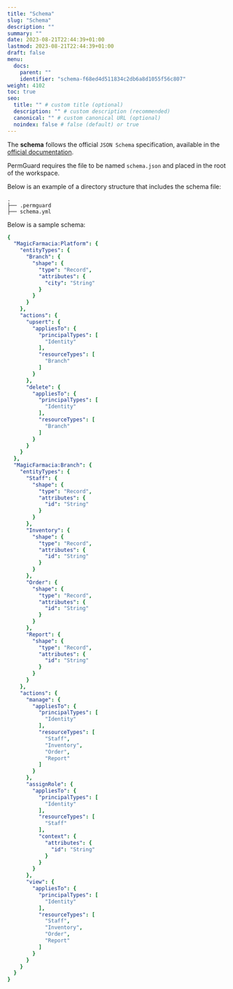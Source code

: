 ```yaml
---
title: "Schema"
slug: "Schema"
description: ""
summary: ""
date: 2023-08-21T22:44:39+01:00
lastmod: 2023-08-21T22:44:39+01:00
draft: false
menu:
  docs:
    parent: ""
    identifier: "schema-f68ed4d511834c2db6a8d1055f56c807"
weight: 4102
toc: true
seo:
  title: "" # custom title (optional)
  description: "" # custom description (recommended)
  canonical: "" # custom canonical URL (optional)
  noindex: false # false (default) or true
---
```

The **schema** follows the official `JSON Schema` specification, available in the <a href="https://docs.cedarpolicy.com/schema/json-schema.html" target="_blank" rel="noopener noreferrer">official documentation</a>.

PermGuard requires the file to be named `schema.json` and placed in the root of the workspace.

Below is an example of a directory structure that includes the schema file:

```plaintext
.
├── .permguard
├── schema.yml
```

Below is a sample schema:

```yaml
{
  "MagicFarmacia:Platform": {
    "entityTypes": {
      "Branch": {
        "shape": {
          "type": "Record",
          "attributes": {
            "city": "String"
          }
        }
      }
    },
    "actions": {
      "upsert": {
        "appliesTo": {
          "principalTypes": [
            "Identity"
          ],
          "resourceTypes": [
            "Branch"
          ]
        }
      },
      "delete": {
        "appliesTo": {
          "principalTypes": [
            "Identity"
          ],
          "resourceTypes": [
            "Branch"
          ]
        }
      }
    }
  },
  "MagicFarmacia:Branch": {
    "entityTypes": {
      "Staff": {
        "shape": {
          "type": "Record",
          "attributes": {
            "id": "String"
          }
        }
      },
      "Inventory": {
        "shape": {
          "type": "Record",
          "attributes": {
            "id": "String"
          }
        }
      },
      "Order": {
        "shape": {
          "type": "Record",
          "attributes": {
            "id": "String"
          }
        }
      },
      "Report": {
        "shape": {
          "type": "Record",
          "attributes": {
            "id": "String"
          }
        }
      }
    },
    "actions": {
      "manage": {
        "appliesTo": {
          "principalTypes": [
            "Identity"
          ],
          "resourceTypes": [
            "Staff",
            "Inventory",
            "Order",
            "Report"
          ]
        }
      },
      "assignRole": {
        "appliesTo": {
          "principalTypes": [
            "Identity"
          ],
          "resourceTypes": [
            "Staff"
          ],
          "context": {
            "attributes": {
              "id": "String"
            }
          }
        }
      },
      "view": {
        "appliesTo": {
          "principalTypes": [
            "Identity"
          ],
          "resourceTypes": [
            "Staff",
            "Inventory",
            "Order",
            "Report"
          ]
        }
      }
    }
  }
}
```
